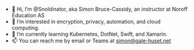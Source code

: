 - 👋 Hi, I’m @Snoldinator, aka Simon Bruce-Cassidy, an instructor at Noroff Education AS
- 👀 I’m interested in encryption, privacy, automation, and cloud computing.
- 🌱 I’m currently learning Kubernetes, DotNet, Swift, and Xamarin.
- 📫 You can reach me by email or Teams at simon@gale-huset.net

<!---
Snoldinator/Snoldinator is a ✨ special ✨ repository because its `README.md` (this file) appears on your GitHub profile.
You can click the Preview link to take a look at your changes.
--->
